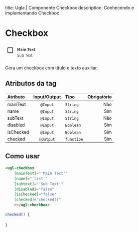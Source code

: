 title: Ugla | Componente Checkbox
description: Conhecendo e implementando Checkbox

# Checkbox
[![header](checkbox.png)](checkbox.png)

Gera um checkbox com título e texto auxiliar.

## Atributos da tag

Atributo      | Input/Output   | Tipo        | Obrigatório
:------------ | :------------: | :---------- | -------------:
mainText      | `@Input`       | `String`    | Não
name          | `@Input`       | `String`    | Sim
subText       | `@Input`       | `String`    | Não
disabled      | `@Input`       | `Boolean`   | Sim
isChecked     | `@Input`       | `Boolean`   | Sim
checked       | `@Output`      | `function`  | Sim

## Como usar

```html tab='HTML'
<ugl-checkbox
    [mainText]="'Main Text'"
    [name]="'list'"
    [subtext]="'Sub Text'"
    [disabled]="false"
    [isChecked]="false"
    [checked]="checked()"
    ></ugl-checkbox>
```

```ts tab="TS"
checked() {

}
```